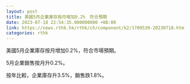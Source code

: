 ```yaml
---
layout: post
title: 美國5月企業庫存按月增加0.2%　符合預期
date: 2023-07-18 22:54:35.000000000 +08:00
link: https://news.rthk.hk/rthk/ch/component/k2/1709539-20230718.htm
categories: rthk
---
```


美國5月企業庫存按月增加0.2%，符合市場預期。

5月企業銷售按月升0.2%。

按年比較，企業庫存升3.5%，銷售跌1.8%。
